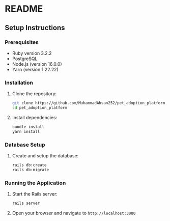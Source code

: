 # README


## Setup Instructions

### Prerequisites
- Ruby version 3.2.2
- PostgreSQL
- Node.js (version 16.0.0)
- Yarn (version 1.22.22)

### Installation
1. Clone the repository:
   ```sh
   git clone https://github.com/MuhammadAhsan252/pet_adoption_platform.git
   cd pet_adoption_platform
   ```

2. Install dependencies:
   ```sh
   bundle install
   yarn install
   ```

### Database Setup
1. Create and setup the database:
   ```sh
   rails db:create
   rails db:migrate
   ```

### Running the Application
1. Start the Rails server:
   ```sh
   rails server
   ```

2. Open your browser and navigate to `http://localhost:3000`
